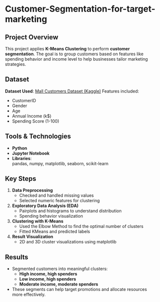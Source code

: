 # Customer-Segmentation-for-target-marketing


##  Project Overview
This project applies **K-Means Clustering** to perform **customer segmentation**. The goal is to group customers based on features like spending behavior and income level to help businesses tailor marketing strategies.
## Dataset
**Dataset Used**: [Mall Customers Dataset (Kaggle)](https://www.kaggle.com/vjchoudhary7/customer-segmentation)
Features included:
- CustomerID
- Gender
- Age
- Annual Income (k$)
- Spending Score (1-100)
## Tools & Technologies
- **Python**
- **Jupyter Notebook**
- **Libraries**:  
  pandas, numpy, matplotlib, seaborn, scikit-learn
## Key Steps

1. **Data Preprocessing**
   - Checked and handled missing values
   - Selected numeric features for clustering
2. **Exploratory Data Analysis (EDA)**
   - Pairplots and histograms to understand distribution
   - Spending behavior visualization
3. **Clustering with K-Means**
   - Used the Elbow Method to find the optimal number of clusters
   - Fitted KMeans and predicted labels
4. **Result Visualization**
   - 2D and 3D cluster visualizations using matplotlib
##  Results
- Segmented customers into meaningful clusters:
  - **High income, high spenders**
  - **Low income, high spenders**
  - **Moderate income, moderate spenders**
- These segments can help target promotions and allocate resources more effectively.


